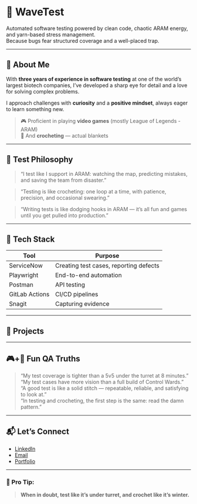 # 🧵 WaveTest

Automated software testing powered by clean code, chaotic ARAM energy, and yarn-based stress management.  
Because bugs fear structured coverage and a well-placed trap.

---

## 👋 About Me

With **three years of experience in software testing** at one of the world’s largest biotech companies, I’ve developed a sharp eye for detail and a love for solving complex problems.

I approach challenges with **curiosity** and a **positive mindset**, always eager to learn something new.

> 🎮 Proficient in playing **video games** (mostly League of Legends - ARAM)  
> 🧶 And **crocheting** — actual blankets

---

## 🧪 Test Philosophy

> “I test like I support in ARAM: watching the map, predicting mistakes, and saving the team from disaster.”  

> “Testing is like crocheting: one loop at a time, with patience, precision, and occasional swearing.”  

> “Writing tests is like dodging hooks in ARAM — it’s all fun and games until you get pulled into production.”  

---

## 🔧 Tech Stack

| Tool           | Purpose                                    |
|----------------|--------------------------------------------|
| ServiceNow     | Creating test cases, reporting defects     |
| Playwright     | End-to-end automation                      |
| Postman        | API testing                                |
| GitLab Actions | CI/CD pipelines                            |
| Snagit         | Capturing evidence                         |

---

## 🚀 Projects

---

## 🎮+🧶 Fun QA Truths

> “My test coverage is tighter than a 5v5 under the turret at 8 minutes.”  
> “My test cases have more vision than a full build of Control Wards.”  
> “A good test is like a solid stitch — repeatable, reliable, and satisfying to look at.”  
> “In testing and crocheting, the first step is the same: read the damn pattern.”  

---

## 📬 Let’s Connect

- [LinkedIn](#www.linkedin.com/in/esurazynska)  
- [Email](mailto:ela.surazynska@gmail.com)  
- [Portfolio](#https://github.com/Rivnell/LeagueofTests) 

---

### 🧵 Pro Tip:
> **When in doubt, test like it’s under turret, and crochet like it’s winter.**

